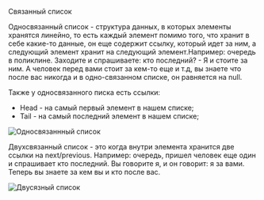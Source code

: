 Связанный список 

Односвязанный список - структура данных, в которых элементы хранятся линейно, то есть каждый элемент помимо того, что хранит в себе какие-то данные, он еще содержит ссылку, который идет за ним, а следующий элемент хранит на следующий элемент.Например: очередь в поликлине. Заходите и спрашиваете: кто последний? - Я и стоите за ним. А человек перед вами стоит за кем-то еще и т.д, вы знаете что после вас никогда и в одно-связанном списке, он равняется на null. 

Также у односвязанного писка есть ссылки:
- Head - на самый первый элемент в нашем списке;
- Tail - на самый последний элемент в нашем списке;

<img src="../../assets/algos/single-linked-list.webp" alt="Односвязаннный список">

Двухсвязанный список - это когда внутри элемента хранится две ссылки на next/previous. Например: очередь, пришел человек еще один и спрашивает кто последний. Вы говорите я, и он говорит: я за вами. Теперь вы знаете за кем вы и кто после вас. 

<img src="../../assets/algos/doubly-linked-list-js.webp" alt="Двусязный список">